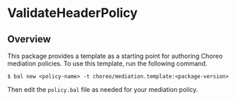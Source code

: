 # ValidateHeaderPolicy

## Overview

This package provides a template as a starting point for authoring Choreo mediation policies. To use this template, run the following command.
```
$ bal new <policy-name> -t choreo/mediation.template:<package-version>
```

Then edit the `policy.bal` file as needed for your mediation policy.
